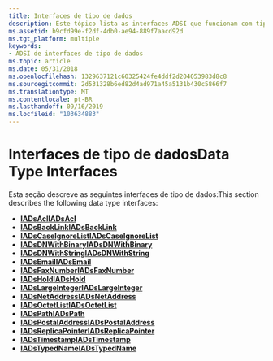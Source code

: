 ```yaml
---
title: Interfaces de tipo de dados
description: Este tópico lista as interfaces ADSI que funcionam com tipos de dados diferentes.
ms.assetid: b9cfd99e-f2df-4db0-ae94-889f7aacd92d
ms.tgt_platform: multiple
keywords:
- ADSI de interfaces de tipo de dados
ms.topic: article
ms.date: 05/31/2018
ms.openlocfilehash: 1329637121c60325424fe4ddf2d204053983d8c8
ms.sourcegitcommit: 2d531328b6ed82d4ad971a45a5131b430c5866f7
ms.translationtype: MT
ms.contentlocale: pt-BR
ms.lasthandoff: 09/16/2019
ms.locfileid: "103634883"
---
```

# <a name="data-type-interfaces"></a><span data-ttu-id="4e54c-104">Interfaces de tipo de dados</span><span class="sxs-lookup"><span data-stu-id="4e54c-104">Data Type Interfaces</span></span>

<span data-ttu-id="4e54c-105">Esta seção descreve as seguintes interfaces de tipo de dados:</span><span class="sxs-lookup"><span data-stu-id="4e54c-105">This section describes the following data type interfaces:</span></span>

-   [<span data-ttu-id="4e54c-106">**IADsAcl**</span><span class="sxs-lookup"><span data-stu-id="4e54c-106">**IADsAcl**</span></span>](/windows/desktop/api/Iads/nn-iads-iadsacl)
-   [<span data-ttu-id="4e54c-107">**IADsBackLink**</span><span class="sxs-lookup"><span data-stu-id="4e54c-107">**IADsBackLink**</span></span>](/windows/desktop/api/Iads/nn-iads-iadsbacklink)
-   [<span data-ttu-id="4e54c-108">**IADsCaseIgnoreList**</span><span class="sxs-lookup"><span data-stu-id="4e54c-108">**IADsCaseIgnoreList**</span></span>](/windows/desktop/api/Iads/nn-iads-iadscaseignorelist)
-   [<span data-ttu-id="4e54c-109">**IADsDNWithBinary**</span><span class="sxs-lookup"><span data-stu-id="4e54c-109">**IADsDNWithBinary**</span></span>](/windows/desktop/api/Iads/nn-iads-iadsdnwithbinary)
-   [<span data-ttu-id="4e54c-110">**IADsDNWithString**</span><span class="sxs-lookup"><span data-stu-id="4e54c-110">**IADsDNWithString**</span></span>](/windows/desktop/api/Iads/nn-iads-iadsdnwithstring)
-   [<span data-ttu-id="4e54c-111">**IADsEmail**</span><span class="sxs-lookup"><span data-stu-id="4e54c-111">**IADsEmail**</span></span>](/windows/desktop/api/Iads/nn-iads-iadsemail)
-   [<span data-ttu-id="4e54c-112">**IADsFaxNumber**</span><span class="sxs-lookup"><span data-stu-id="4e54c-112">**IADsFaxNumber**</span></span>](/windows/desktop/api/Iads/nn-iads-iadsfaxnumber)
-   [<span data-ttu-id="4e54c-113">**IADsHold**</span><span class="sxs-lookup"><span data-stu-id="4e54c-113">**IADsHold**</span></span>](/windows/desktop/api/Iads/nn-iads-iadshold)
-   [<span data-ttu-id="4e54c-114">**IADsLargeInteger**</span><span class="sxs-lookup"><span data-stu-id="4e54c-114">**IADsLargeInteger**</span></span>](/windows/desktop/api/Iads/nn-iads-iadslargeinteger)
-   [<span data-ttu-id="4e54c-115">**IADsNetAddress**</span><span class="sxs-lookup"><span data-stu-id="4e54c-115">**IADsNetAddress**</span></span>](/windows/desktop/api/Iads/nn-iads-iadsnetaddress)
-   [<span data-ttu-id="4e54c-116">**IADsOctetList**</span><span class="sxs-lookup"><span data-stu-id="4e54c-116">**IADsOctetList**</span></span>](/windows/desktop/api/Iads/nn-iads-iadsoctetlist)
-   [<span data-ttu-id="4e54c-117">**IADsPath**</span><span class="sxs-lookup"><span data-stu-id="4e54c-117">**IADsPath**</span></span>](/windows/desktop/api/Iads/nn-iads-iadspath)
-   [<span data-ttu-id="4e54c-118">**IADsPostalAddress**</span><span class="sxs-lookup"><span data-stu-id="4e54c-118">**IADsPostalAddress**</span></span>](/windows/desktop/api/Iads/nn-iads-iadspostaladdress)
-   [<span data-ttu-id="4e54c-119">**IADsReplicaPointer**</span><span class="sxs-lookup"><span data-stu-id="4e54c-119">**IADsReplicaPointer**</span></span>](/windows/desktop/api/Iads/nn-iads-iadsreplicapointer)
-   [<span data-ttu-id="4e54c-120">**IADsTimestamp**</span><span class="sxs-lookup"><span data-stu-id="4e54c-120">**IADsTimestamp**</span></span>](/windows/desktop/api/Iads/nn-iads-iadstimestamp)
-   [<span data-ttu-id="4e54c-121">**IADsTypedName**</span><span class="sxs-lookup"><span data-stu-id="4e54c-121">**IADsTypedName**</span></span>](/windows/desktop/api/Iads/nn-iads-iadstypedname)

 

 




